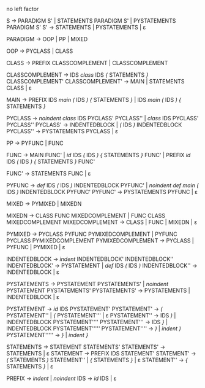 no left factor

S -> PARADIGM S' | STATEMENTS PARADIGM S' | PYSTATEMENTS PARADIGM S'
S' -> STATEMENTS | PYSTATEMENTS | ε

PARADIGM -> OOP | PP | MIXED

OOP -> PYCLASS | CLASS

CLASS -> PREFIX CLASSCOMPLEMENT | CLASSCOMPLEMENT

CLASSCOMPLEMENT -> IDS _class_ IDS _{_ STATEMENTS _}_ CLASSCOMPLEMENT'
CLASSCOMPLEMENT' -> MAIN | STATEMENTS CLASS | ε

MAIN -> PREFIX IDS _main_ _(_ IDS _)_ _{_ STATEMENTS _}_ | IDS _main_ _(_ IDS _)_ _{_ STATEMENTS _}_

PYCLASS -> _noindent_ _class_ IDS PYCLASS' PYCLASS'' | _class_ IDS PYCLASS' PYCLASS''
PYCLASS' -> INDENTEDBLOCK | _(_ IDS _)_ INDENTEDBLOCK
PYCLASS'' -> PYSTATEMENTS PYCLASS | ε

PP -> PYFUNC | FUNC

FUNC -> MAIN FUNC' | _id_ IDS _(_ IDS _)_ _{_ STATEMENTS _}_ FUNC' | PREFIX _id_ IDS _(_ IDS _)_ _{_ STATEMENTS _}_ FUNC'

FUNC' -> STATEMENTS FUNC | ε

PYFUNC -> _def_ IDS _(_ IDS _)_ INDENTEDBLOCK PYFUNC' | _noindent_ _def_ _main_ _(_ IDS _)_ INDENTEDBLOCK PYFUNC'
PYFUNC' -> PYSTATEMENTS PYFUNC | ε

MIXED -> PYMIXED | MIXEDN

MIXEDN -> CLASS FUNC MIXEDCOMPLEMENT | FUNC CLASS MIXEDCOMPLEMENT
MIXEDCOMPLEMENT -> CLASS | FUNC | MIXEDN | ε

PYMIXED -> PYCLASS PYFUNC PYMIXEDCOMPLEMENT | PYFUNC PYCLASS PYMIXEDCOMPLEMENT
PYMIXEDCOMPLEMENT -> PYCLASS | PYFUNC | PYMIXED | ε

INDENTEDBLOCK -> _indent_ INDENTEDBLOCK' INDENTEDBLOCK''
INDENTEDBLOCK' -> PYSTATEMENT | _def_ IDS _(_ IDS _)_
INDENTEDBLOCK'' -> INDENTEDBLOCK | ε

PYSTATEMENTS -> PYSTATEMENT PYSTATEMENTS' | _noindent_ PYSTATEMENT PYSTATEMENTS'
PYSTATEMENTS' -> PYSTATEMENTS | INDENTEDBLOCK | ε

PYSTATEMENT -> _id_ IDS PYSTATEMENT'
PYSTATEMENT' -> _(_ PYSTATEMENT'' | _{_ PYSTATEMENT''' | ε
PYSTATEMENT'' -> IDS _)_ | INDENTEDBLOCK PYSTATEMENT''''
PYSTATEMENT''' -> IDS _}_ | INDENTEDBLOCK PYSTATEMENT'''''
PYSTATEMENT'''' -> _)_ | _indent_ _)_
PYSTATEMENT''''' -> _}_ | _indent_ _}_

STATEMENTS -> STATEMENT STATEMENTS'
STATEMENTS' -> STATEMENTS | ε
STATEMENT -> PREFIX IDS STATEMENT'
STATEMENT' -> _(_ STATEMENTS _)_ STATEMENT'' | _{_ STATEMENTS _}_ | ε
STATEMENT'' -> _{_ STATEMENTS _}_ | ε

PREFIX -> _indent_ | _noindent_
IDS -> _id_ IDS | ε
